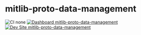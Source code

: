 # mitlib-proto-data-management

![CI none](https://img.shields.io/badge/ci-none-orange.svg)
[![Dashboard mitlib-proto-data-management](https://img.shields.io/badge/dashboard-mitlib_proto_data_management-yellow.svg)](https://dashboard.pantheon.io/sites/07da69fb-e571-4653-ac9f-6bc7917294a9#dev/code)
[![Dev Site mitlib-proto-data-management](https://img.shields.io/badge/site-mitlib_proto_data_management-blue.svg)](http://dev-mitlib-proto-data-management.pantheonsite.io/)